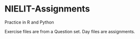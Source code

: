# NIELIT-Assignments
Practice in R and Python


Exercise files are from a Question set.
Day files are assignments.
